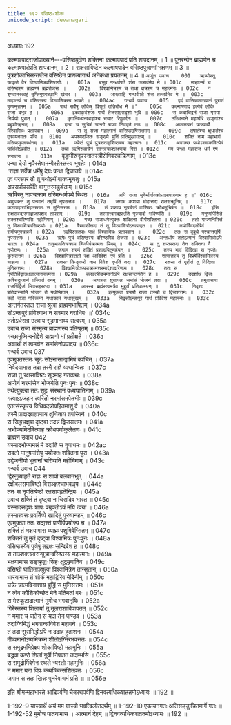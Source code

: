```yaml
---
title: १९२ वसिष्ठ-शोकः
unicode_script: devanagari

---
```



अध्यायः 192

कल्माषपादराजोपाख्याने---वसिष्ठपुत्रेण शक्तिना कल्माषपादं प्रति शापदानम् ॥ 1 ॥ पुनरन्येन ब्राह्मणेन च कल्माषपादंप्रति शापदानम् ॥ 2 ॥ राक्षसाविष्टेन कल्माषपादेन वसिष्ठपुत्राणां भक्षणम् ॥ 3 ॥ पुत्रशोकाभिसन्तप्तेन वसिष्ठेन प्राणत्यागार्थं अनेकधा प्रयतनम् ॥ 4 ॥
`अर्जुन उवाच 	001  
ऋष्योस्तु यत्कृते वैरं विश्वामित्रवसिष्ठयोः ।	001a  
बभूव गन्धर्वपते शंस तत्सर्वमेव मे ॥	001c  
माहात्म्यं च वसिष्ठस्य ब्राह्मण्यं ब्रह्मतेजसः ।	002a  
विश्वामित्रस्य च तथा क्षत्रस्य च महात्मनः ॥	002c  
न शृण्वानस्त्वहं तृप्तिमुपगच्छामि खेचर ।	003a  
आख्याहि गन्धर्वपते शंस तत्सर्वमेव मे ॥	003c  
माहात्म्यं च वसिष्ठस्य विश्वामित्रस्य भाषते ॥	004ac  
गन्धर्व उवाच 	005  
इदं वासिष्ठमाख्यानं पुराणं पुण्यमुत्तमम् ।	005a  
पार्थ सर्वेषु लोकेषु विश्रुतं तन्निबोध मे ॥'	005c  
कल्माषपाद इत्येवं लोके राजा बभूव ह ।	006a  
इक्ष्वाकुवंशजः पार्थ तेजसाऽसदृशो भुवि ॥	006c  
स कदाचिद्वनं राजा मृगयां निर्ययौ पुरात् ।	007a  
मृगान्विध्यन्वराहांश्च चचार रिपुमर्दनः ॥	007c  
तस्मिन्वने महाघोरे खङ्गांश्च बहुशोऽहनत् ।	008a  
हत्वा च सुचिरं श्रान्तो राजा निववृते ततः ॥	008c  
अकामयत्तं याज्यार्थे विश्वामित्रः प्रतापवान् ।	009a  
स तु राजा महात्मानं वासिष्ठमृषिसत्तमम् ॥	009c  
तृषार्तश्च क्षुधार्तश्च एकायनगतः पथि ।	010a  
अपश्यदजितः सङ्ख्ये मुनिं प्रतिमुखागतम् ॥	010c  
शक्तिं नाम महाभागं वसिष्ठकुलवर्धनम् ।	011a  
ज्येष्ठं पुत्रं पुत्रशताद्वसिष्ठस्य महात्मनः ॥	011c  
अपगच्छ पथोऽस्माकमित्येवं पार्थिवोऽब्रवीत् ।	012a  
तथा ऋषिरुवाचैनं सान्त्वयञ्श्लक्ष्णया गिरा ॥	012c  
मम पन्था महाराज धर्म एष सनातनः ।	013a  
`वृद्धभीरुनृपस्नातस्त्रीरोगिवरचक्रिणाम् ॥	013c  
पन्था देयो नृपैस्तेषामन्यैस्तैस्तस्य भूपतेः ।	014a  
'राज्ञा सर्वेषा धर्मेषु देयः पन्था द्विजातये ॥	014c  
एवं परस्परं तौ तु पथोऽर्थं वाक्यमूचतुः ।	015a  
अपसर्पापसर्पेति वागुत्तरमकुर्वताम् ॥	015c  
ऋषिस्तु नापचक्राम तस्मिन्धर्मपथे स्थितः ।`	016a  
अपि राजा मुनेर्मार्गात्क्रोधान्नापजगाम ह ॥'	016c  
अमुञ्चन्तं तु पन्थानं तमृषिं नृपसत्तमः ।	017a  
जगाम कशया मोहात्तदा राक्षसन्मुनिम् ॥	017c  
कशाप्रहाराभिहतस्ततः स मुनिसत्तमः ।	018a  
तं शशाप नृपश्रेष्ठं वासिष्ठः क्रोधमूर्च्छितः ॥	018c  
हंसि राक्षसवद्यस्माद्राजापशद तापसम् ।	019a  
तस्मात्त्वमद्यप्रभृति पुरुषादो भविष्यसि ॥	019c  
मनुष्यपिशिते सक्तश्चरिष्यसि महीमिमाम् ।	020a  
गच्छ राजाधमेत्युक्तः शक्तिना वीर्यशक्तिना ॥	020c  
ततो याज्यनिमित्तं तु विश्वामित्रवसिष्ठयोः ।	021a  
वैरमासीत्तदा तं तु विश्वामित्रोऽन्वपद्यत ॥	021c  
तयोर्विवदतोरेवं समीपमुपचक्रमे ।	022a  
ऋषिरुग्रतपाः पार्थ विश्वामित्रः प्रतापवान् ॥	022c  
ततः स बुबुधे पश्चात्तमृषिं नृपसत्तमः ।	023a  
ऋषेः पुत्रं वसिष्ठस्य वसिष्ठमिव तेजसा ॥	023c  
अन्तर्धाय ततोऽत्मानं विश्वामित्रोऽपि भारत ।	024a  
तावुभावतिचक्राम चिकीर्षन्नात्मनः प्रियम् ॥	024c  
स तु शप्तस्तदा तेन शक्तिना वै नृपोत्तमः ।	025a  
जगाम शरणं शक्तिं प्रसादयितुमर्हयन् ॥	025c  
तस्य भावं विदित्वा स नृपतेः कुरुसत्तम ।	026a  
विश्वामित्रस्ततो रक्ष आदिदेश नृपं प्रति ॥	026c  
शापात्तस्य तु विप्रर्षेर्विश्वामित्रस्य चाज्ञया ।	027a  
राक्षसः किङ्करो नाम विवेश नृपतिं तदा ॥	027c  
रक्षसा तं गृहीतं तु विदित्वा मुनिसत्तमः ।	028a  
विश्वामित्रोऽप्यपाक्रामत्तस्माद्देशादरिन्दम ॥	028c  
ततः स नृपतिर्विद्वान्रक्षन्नात्मानमात्मना ।	029a  
बलवत्पीड्यमानोऽपि रक्षसान्तर्गतेन ह ॥	029c  
ददर्शाथ द्विजः कश्चिद्राजानं प्रस्थितं वनम् ।	030a  
अयाचत क्षुधापन्नः समांसं भोजनं तदा ॥	030c  
तमुवाचाथ राजर्षिर्द्विजं मित्रसहस्तदा ।	031a  
आस्स्व ब्रह्मंस्त्वमत्रैव मुहूर्तं प्रतिपालयन् ॥	031c  
निवृत्तः प्रतिदास्यामि भोजनं ते यथेप्सितम् ।	032a  
इत्युक्त्वा प्रययौ राजा तस्थौ च द्विजसत्तमः ॥	032c  
ततो राजा परिक्रम्य यथाकामं यथासुखम् ।	033a  
निवृत्तोऽन्तःपुरं पार्थ प्रविवेश महामनाः ॥	033c  
`अन्तर्गतस्तदा राजा श्रुत्वा ब्राह्मणभाषितम् ।	034a  
सोऽन्तःपुरं प्रविश्याथ न सस्मार नराधिपः ॥'	034c  
ततोऽर्धरात्र उत्थाय सूदमानाय्य सत्वरम् ।	035a  
उवाच राजा संस्मृत्य ब्राह्मणस्य प्रतिश्रुतम् ॥	035c  
गच्छामुष्मिन्वनोद्देशे ब्राह्मणो मां प्रतीक्षते ।	036a  
अन्नार्थी तं त्वमन्नेन समांसेनोपपादय ॥	036c  
गन्धर्व उवाच 	037  
एवमुक्तस्ततः सूदः सोऽनासाद्यामिषं क्वचित् ।	037a  
निवेदयामास तदा तस्मै राज्ञे व्यथान्वितः ॥	037c  
राजा तु रक्षसाविष्टः सूदमाह गतव्यथः ।	038a  
अप्येनं नरमांसेन भोजयेति पुनः पुनः ॥	038c  
तथेत्युक्त्वा ततः सूदः संस्थानं वध्यघातिनाम् ।	039a  
गत्वाऽऽजहार त्वरितो नरमांसमपेतभीः ॥	039c  
एतत्संस्कृत्य विधिवदन्नोपहितमाशु वै ।	040a  
तस्मै प्रादाद्ब्राह्मणाय क्षुधिताय तपस्विने ॥	040c  
स सिद्धचक्षुषा दृष्ट्वा तदन्नं द्विजसत्तमः ।	041a  
अभोज्यमिदमित्याह क्रोधपर्याकुलेक्षणः ॥	041c  
ब्राह्मण उवाच 	042  
यस्मादभोज्यमन्नं मे ददाति स नृपाधमः ॥	042ac  
सक्तो मानुषमांसेषु यथोक्तः शक्तिना पुरा ।	043a  
उद्वेजनीयो भूतानां चरिष्यति महीमिमाम् ॥	043c  
गन्धर्व उवाच 	044  
द्विरनुव्याहृते राज्ञः स शापो बलवानभूत् ।	044a  
रक्षोबलसमाविष्टो विसञ्ज्ञश्चाभवन्नृपः ॥	044c  
ततः स नृपतिश्रेष्ठो रक्षसापहृतेन्द्रियः ।	045a  
उवाच शक्तिं तं दृष्ट्वा न चिरादिव भारत ॥	045c  
यस्मादसदृशः शापः प्रयुक्तोऽयं मयि त्वया ।	046a  
तस्मात्त्वत्तः प्रवर्तिष्ये खादितुं पुरुषानहम् ॥	046c  
एवमुक्त्वा ततः सद्यस्तं प्राणैर्विप्रयोज्य च ।	047a  
शक्तिं तं भक्षयामास व्याघ्रः पशुमिवेप्सितम् ॥	047c  
शक्तिनं तु मृतं दृष्ट्वा विश्वामित्रः पुनःपुनः ।	048a  
वसिष्ठस्यैव पुत्रेषु तद्रक्षः सन्दिदेश ह ॥	048c  
स ताञ्शक्त्यवरान्पुत्रान्वसिष्ठस्य महात्मनः ।	049a  
भक्षयामास सङ्क्रुद्धः सिंहः क्षुद्रमृगानिव ॥	049c  
वसिष्ठो घातिताञ्श्रुत्वा विश्वामित्रेण तान्सुतान् ।	050a  
धारयामास तं शोकं महाद्रिरिव मेदिनीम् ॥	050c  
चक्रे चात्मविनाशाय बुद्धिं स मुनिसत्तमः ।	051a  
न त्वेव कौशिकोच्छेदं मेने मतिमतां वरः ॥	051c  
स मेरुकूटादात्मानं मुमोच भगवानृषिः ।	052a  
गिरेस्तस्य शिलायां तु तूलराशाविवापतत् ॥	052c  
न ममार च पातेन स यदा तेन पाण्डव ।	053a  
तदाग्निमिद्धं भगवान्संविवेश महावने ॥	053c  
तं तदा सुसमिद्धोऽपि न ददाह हुताशनः ।	054a  
दीप्यमानोऽप्यमित्रघ्न शीतोऽग्निरभवत्ततः ॥	054c  
स समुद्रमभिप्रेक्ष्य शोकाविष्टो महामुनिः ।	055a  
बद्ध्वा कण्ठे शिलां गुर्वीं निपपात तदाम्भसि ॥	055c  
स समुद्रोर्मिवेगेन स्थले न्यस्तो महामुनिः ।	056a  
न ममार यदा विप्रः कथञ्चित्संशितव्रतः ।	056c  
जगाम स ततः खिन्नः पुनरेवाश्रमं प्रति ॥ ॥	056e  

इति श्रीमन्महाभारते आदिपर्वणि चैत्ररथपर्वणि द्विनवत्यधिकशततमोऽध्यायः ॥ 192 ॥

1-192-9 याज्यार्थे अयं मम याज्यो भवत्वित्येतदर्थम् ॥ 1-192-10 एकायनगतः अतिसङ्कुचितमार्गे गतः ॥ 1-192-52 मुमोच पातयामास । आत्मानं देहम् ॥ द्विनवत्यधिकशततमोऽध्यायः ॥ 192 ॥